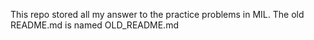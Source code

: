This repo stored all my answer to the practice problems in MIL.
The old README.md is named OLD_README.md
